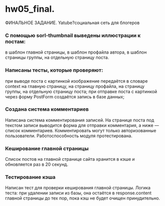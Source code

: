 # hw05_final. 
ФИНАЛЬНОЕ ЗАДАНИЕ. Yatube?социальная сеть для блогеров

### С помощью sorl-thumbnail выведены иллюстрации к постам:
в шаблон главной страницы,
в шаблон профайла автора,
в шаблон страницы группы,
на отдельную страницу поста.
### Написаны тесты, которые проверяют:
при выводе поста с картинкой изображение передаётся в словаре context
на главную страницу,
на страницу профайла,
на страницу группы,
на отдельную страницу поста;
при отправке поста с картинкой через форму PostForm создаётся запись в базе данных;
### Создана система комментариев
Написана система комментирования записей. На странице поста под текстом записи выводится форма для отправки комментария, а ниже — список комментариев. Комментировать могут только авторизованные пользователи. Работоспособность модуля протестирована.
### Кеширование главной страницы
Список постов на главной странице сайта хранится в кэше и обновляется раз в 20 секунд.
### Тестирование кэша
Написан тест для проверки кеширования главной страницы. Логика теста: при удалении записи из базы, она остаётся в response.content главной страницы до тех пор, пока кэш не будет очищен принудительно.
